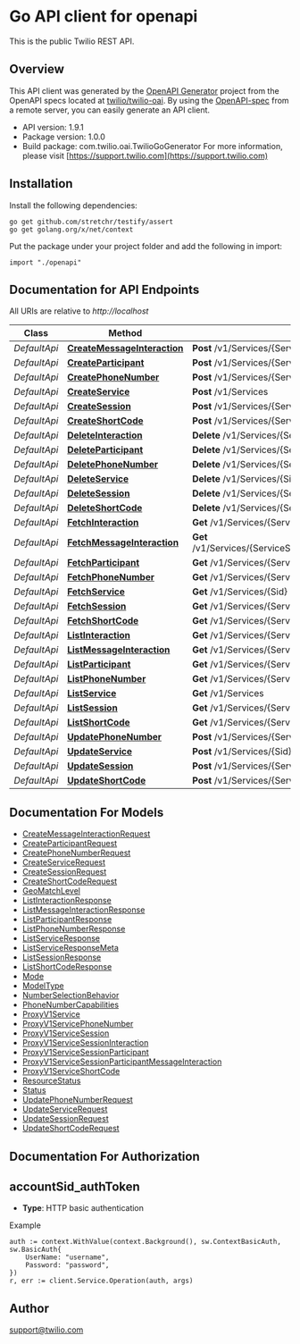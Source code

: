 # Go API client for openapi

This is the public Twilio REST API.

## Overview
This API client was generated by the [OpenAPI Generator](https://openapi-generator.tech) project from the OpenAPI specs located at [twilio/twilio-oai](https://github.com/twilio/twilio-oai/tree/main/spec).  By using the [OpenAPI-spec](https://www.openapis.org/) from a remote server, you can easily generate an API client.

- API version: 1.9.1
- Package version: 1.0.0
- Build package: com.twilio.oai.TwilioGoGenerator
For more information, please visit [https://support.twilio.com](https://support.twilio.com)

## Installation

Install the following dependencies:

```shell
go get github.com/stretchr/testify/assert
go get golang.org/x/net/context
```

Put the package under your project folder and add the following in import:

```golang
import "./openapi"
```

## Documentation for API Endpoints

All URIs are relative to *http://localhost*

Class | Method | HTTP request | Description
------------ | ------------- | ------------- | -------------
*DefaultApi* | [**CreateMessageInteraction**](docs/DefaultApi.md#createmessageinteraction) | **Post** /v1/Services/{ServiceSid}/Sessions/{SessionSid}/Participants/{ParticipantSid}/MessageInteractions | 
*DefaultApi* | [**CreateParticipant**](docs/DefaultApi.md#createparticipant) | **Post** /v1/Services/{ServiceSid}/Sessions/{SessionSid}/Participants | 
*DefaultApi* | [**CreatePhoneNumber**](docs/DefaultApi.md#createphonenumber) | **Post** /v1/Services/{ServiceSid}/PhoneNumbers | 
*DefaultApi* | [**CreateService**](docs/DefaultApi.md#createservice) | **Post** /v1/Services | 
*DefaultApi* | [**CreateSession**](docs/DefaultApi.md#createsession) | **Post** /v1/Services/{ServiceSid}/Sessions | 
*DefaultApi* | [**CreateShortCode**](docs/DefaultApi.md#createshortcode) | **Post** /v1/Services/{ServiceSid}/ShortCodes | 
*DefaultApi* | [**DeleteInteraction**](docs/DefaultApi.md#deleteinteraction) | **Delete** /v1/Services/{ServiceSid}/Sessions/{SessionSid}/Interactions/{Sid} | 
*DefaultApi* | [**DeleteParticipant**](docs/DefaultApi.md#deleteparticipant) | **Delete** /v1/Services/{ServiceSid}/Sessions/{SessionSid}/Participants/{Sid} | 
*DefaultApi* | [**DeletePhoneNumber**](docs/DefaultApi.md#deletephonenumber) | **Delete** /v1/Services/{ServiceSid}/PhoneNumbers/{Sid} | 
*DefaultApi* | [**DeleteService**](docs/DefaultApi.md#deleteservice) | **Delete** /v1/Services/{Sid} | 
*DefaultApi* | [**DeleteSession**](docs/DefaultApi.md#deletesession) | **Delete** /v1/Services/{ServiceSid}/Sessions/{Sid} | 
*DefaultApi* | [**DeleteShortCode**](docs/DefaultApi.md#deleteshortcode) | **Delete** /v1/Services/{ServiceSid}/ShortCodes/{Sid} | 
*DefaultApi* | [**FetchInteraction**](docs/DefaultApi.md#fetchinteraction) | **Get** /v1/Services/{ServiceSid}/Sessions/{SessionSid}/Interactions/{Sid} | 
*DefaultApi* | [**FetchMessageInteraction**](docs/DefaultApi.md#fetchmessageinteraction) | **Get** /v1/Services/{ServiceSid}/Sessions/{SessionSid}/Participants/{ParticipantSid}/MessageInteractions/{Sid} | 
*DefaultApi* | [**FetchParticipant**](docs/DefaultApi.md#fetchparticipant) | **Get** /v1/Services/{ServiceSid}/Sessions/{SessionSid}/Participants/{Sid} | 
*DefaultApi* | [**FetchPhoneNumber**](docs/DefaultApi.md#fetchphonenumber) | **Get** /v1/Services/{ServiceSid}/PhoneNumbers/{Sid} | 
*DefaultApi* | [**FetchService**](docs/DefaultApi.md#fetchservice) | **Get** /v1/Services/{Sid} | 
*DefaultApi* | [**FetchSession**](docs/DefaultApi.md#fetchsession) | **Get** /v1/Services/{ServiceSid}/Sessions/{Sid} | 
*DefaultApi* | [**FetchShortCode**](docs/DefaultApi.md#fetchshortcode) | **Get** /v1/Services/{ServiceSid}/ShortCodes/{Sid} | 
*DefaultApi* | [**ListInteraction**](docs/DefaultApi.md#listinteraction) | **Get** /v1/Services/{ServiceSid}/Sessions/{SessionSid}/Interactions | 
*DefaultApi* | [**ListMessageInteraction**](docs/DefaultApi.md#listmessageinteraction) | **Get** /v1/Services/{ServiceSid}/Sessions/{SessionSid}/Participants/{ParticipantSid}/MessageInteractions | 
*DefaultApi* | [**ListParticipant**](docs/DefaultApi.md#listparticipant) | **Get** /v1/Services/{ServiceSid}/Sessions/{SessionSid}/Participants | 
*DefaultApi* | [**ListPhoneNumber**](docs/DefaultApi.md#listphonenumber) | **Get** /v1/Services/{ServiceSid}/PhoneNumbers | 
*DefaultApi* | [**ListService**](docs/DefaultApi.md#listservice) | **Get** /v1/Services | 
*DefaultApi* | [**ListSession**](docs/DefaultApi.md#listsession) | **Get** /v1/Services/{ServiceSid}/Sessions | 
*DefaultApi* | [**ListShortCode**](docs/DefaultApi.md#listshortcode) | **Get** /v1/Services/{ServiceSid}/ShortCodes | 
*DefaultApi* | [**UpdatePhoneNumber**](docs/DefaultApi.md#updatephonenumber) | **Post** /v1/Services/{ServiceSid}/PhoneNumbers/{Sid} | 
*DefaultApi* | [**UpdateService**](docs/DefaultApi.md#updateservice) | **Post** /v1/Services/{Sid} | 
*DefaultApi* | [**UpdateSession**](docs/DefaultApi.md#updatesession) | **Post** /v1/Services/{ServiceSid}/Sessions/{Sid} | 
*DefaultApi* | [**UpdateShortCode**](docs/DefaultApi.md#updateshortcode) | **Post** /v1/Services/{ServiceSid}/ShortCodes/{Sid} | 


## Documentation For Models

 - [CreateMessageInteractionRequest](docs/CreateMessageInteractionRequest.md)
 - [CreateParticipantRequest](docs/CreateParticipantRequest.md)
 - [CreatePhoneNumberRequest](docs/CreatePhoneNumberRequest.md)
 - [CreateServiceRequest](docs/CreateServiceRequest.md)
 - [CreateSessionRequest](docs/CreateSessionRequest.md)
 - [CreateShortCodeRequest](docs/CreateShortCodeRequest.md)
 - [GeoMatchLevel](docs/GeoMatchLevel.md)
 - [ListInteractionResponse](docs/ListInteractionResponse.md)
 - [ListMessageInteractionResponse](docs/ListMessageInteractionResponse.md)
 - [ListParticipantResponse](docs/ListParticipantResponse.md)
 - [ListPhoneNumberResponse](docs/ListPhoneNumberResponse.md)
 - [ListServiceResponse](docs/ListServiceResponse.md)
 - [ListServiceResponseMeta](docs/ListServiceResponseMeta.md)
 - [ListSessionResponse](docs/ListSessionResponse.md)
 - [ListShortCodeResponse](docs/ListShortCodeResponse.md)
 - [Mode](docs/Mode.md)
 - [ModelType](docs/ModelType.md)
 - [NumberSelectionBehavior](docs/NumberSelectionBehavior.md)
 - [PhoneNumberCapabilities](docs/PhoneNumberCapabilities.md)
 - [ProxyV1Service](docs/ProxyV1Service.md)
 - [ProxyV1ServicePhoneNumber](docs/ProxyV1ServicePhoneNumber.md)
 - [ProxyV1ServiceSession](docs/ProxyV1ServiceSession.md)
 - [ProxyV1ServiceSessionInteraction](docs/ProxyV1ServiceSessionInteraction.md)
 - [ProxyV1ServiceSessionParticipant](docs/ProxyV1ServiceSessionParticipant.md)
 - [ProxyV1ServiceSessionParticipantMessageInteraction](docs/ProxyV1ServiceSessionParticipantMessageInteraction.md)
 - [ProxyV1ServiceShortCode](docs/ProxyV1ServiceShortCode.md)
 - [ResourceStatus](docs/ResourceStatus.md)
 - [Status](docs/Status.md)
 - [UpdatePhoneNumberRequest](docs/UpdatePhoneNumberRequest.md)
 - [UpdateServiceRequest](docs/UpdateServiceRequest.md)
 - [UpdateSessionRequest](docs/UpdateSessionRequest.md)
 - [UpdateShortCodeRequest](docs/UpdateShortCodeRequest.md)


## Documentation For Authorization



## accountSid_authToken

- **Type**: HTTP basic authentication

Example

```golang
auth := context.WithValue(context.Background(), sw.ContextBasicAuth, sw.BasicAuth{
    UserName: "username",
    Password: "password",
})
r, err := client.Service.Operation(auth, args)
```


## Author

support@twilio.com

